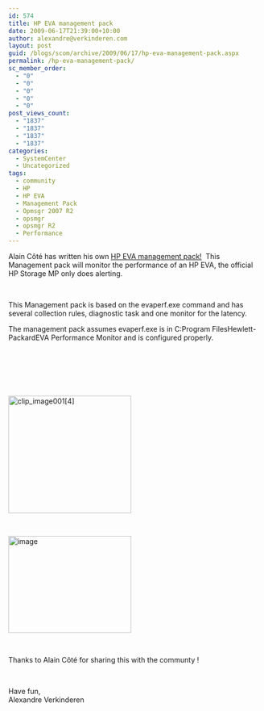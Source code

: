 ```yaml
---
id: 574
title: HP EVA management pack
date: 2009-06-17T21:39:00+10:00
author: alexandre@verkinderen.com
layout: post
guid: /blogs/scom/archive/2009/06/17/hp-eva-management-pack.aspx
permalink: /hp-eva-management-pack/
sc_member_order:
  - "0"
  - "0"
  - "0"
  - "0"
  - "0"
post_views_count:
  - "1837"
  - "1837"
  - "1837"
  - "1837"
categories:
  - SystemCenter
  - Uncategorized
tags:
  - community
  - HP
  - HP EVA
  - Management Pack
  - Opmsgr 2007 R2
  - opsmgr
  - opsmgr R2
  - Performance
---
```

Alain C&ocirc;t&eacute; has written his own <a href="/media/p/1112.aspx" target="_blank">HP EVA management pack!</a>&nbsp; This Management pack will monitor the performance of an HP EVA, the official HP Storage MP only does alerting.&nbsp;

&nbsp;

This Management pack is based on the evaperf.exe command and has several collection rules, diagnostic task and one monitor for the latency.

The management pack assumes evaperf.exe is in C:Program FilesHewlett-PackardEVA Performance Monitor and is configured properly.

&nbsp;

&nbsp;

&nbsp;

[<img style="border-top-width: 0px;border-left-width: 0px;border-bottom-width: 0px;border-right-width: 0px" alt="clip_image001[4]" src="http://scug.be/scom/files/2012/06/clip_image0014_thumb_27A3D0F9.gif" width="244" border="0" height="233" />](http://scug.be/scom/files/2012/06/clip_image0014_00D5BAB9.gif)

&nbsp;

[<img style="border-right: 0px;border-top: 0px;border-left: 0px;border-bottom: 0px" alt="image" src="https://mscloudstorage.blob.core.windows.net/mscloudstorage//2012/06/image_thumb_7AB114F9.png" width="244" border="0" height="192" />](http://scug.be/scom/files/2012/06/image_38F9DF6B.png)

&nbsp;

Thanks to Alain C&ocirc;t&eacute; for sharing this with the communty !

&nbsp;

Have fun,  
Alexandre Verkinderen
